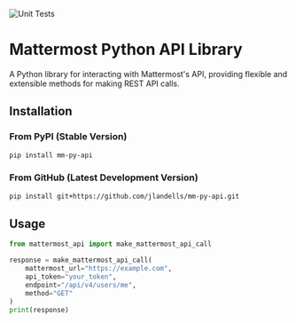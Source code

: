 ![Unit Tests](https://github.com/jlandells/mm-py-api/actions/workflows/unit-tests.yml/badge.svg)

# Mattermost Python API Library

A Python library for interacting with Mattermost's API, providing flexible and extensible methods for making REST API calls.

## Installation

### From PyPI (Stable Version)
```bash
pip install mm-py-api
```

### From GitHub (Latest Development Version)
```bash
pip install git+https://github.com/jlandells/mm-py-api.git
```

## Usage

```python
from mattermost_api import make_mattermost_api_call

response = make_mattermost_api_call(
    mattermost_url="https://example.com",
    api_token="your_token",
    endpoint="/api/v4/users/me",
    method="GET"
)
print(response)
```

